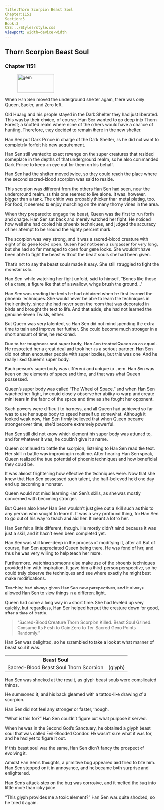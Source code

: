 ```yaml
---
Title:Thorn Scorpion Beast Soul 
Chapter:1151 
Section:3 
Book:3 
CSS:../Styles/style.css 
viewport: width=device-width
---
```

  
## Thorn Scorpion Beast Soul
### Chapter 1151
  
<figure>
	<img src="../Images/gem.gif" alt="gem" id="gem" width="120" height="60" />
</figure>
  

  
When Han Sen moved the underground shelter again, there was only Queen, Bao’er, and Zero left.

Old Huang and his people stayed in the Dark Shelter they had just liberated. This was by their choice, of course. Han Sen wanted to go deep into Thorn Forest; a knotted realm where none of the others would have a chance of hunting. Therefore, they decided to remain there in the new shelter.

Han Sen put Dark Prince in charge of the Dark Shelter, as he did not want to completely forfeit his new acquirement.

Han Sen still wanted to exact revenge on the super creatures that resided someplace in the depths of that underground realm, so he also commanded Dark Prince to keep an eye out for them on his behalf.

Han Sen had the shelter moved twice, so they could reach the place where the second sacred-blood scorpion was said to reside.

This scorpion was different from the others Han Sen had seen, near the underground realm, as this one seemed to live alone. It was, however, bigger than a tank. The chitin was probably thicker than metal plating, too. For food, it seemed to enjoy munching on the many thorny vines in the area.

When they prepared to engage the beast, Queen was the first to run forth and charge. Han Sen sat back and merely watched her fight. He noticed how well she had copied his phoenix techniques, and judged the accuracy of her attempt to be around the eighty percent mark.

The scorpion was very strong, and it was a sacred-blood creature with eight of its gene locks open. Queen had not been a surpasser for very long, but she had so far managed to open four gene locks. She wouldn’t have been able to fight the beast without the beast souls she had been given.

That’s not to say the beast souls made it easy. She still struggled to fight the monster solo.

Han Sen, while watching her fight unfold, said to himself, “Bones like those of a crane, a figure like that of a swallow, wings brush the ground…”

Han Sen was reading the texts he had obtained when he first learned the phoenix techniques. She would never be able to learn the techniques in their entirety, since she had never seen the room that was decorated in birds and brought the text to life. And that aside, she had not learned the genuine Seven Twists, either.

But Queen was very talented, so Han Sen did not mind spending the extra time to train and improve her further. She could become much stronger in a short amount of time, he reckoned.

Due to her toughness and super body, Han Sen treated Queen as an equal. He respected her a great deal and took her as a serious partner. Han Sen did not often encounter people with super bodies, but this was one. And he really liked Queen’s super body.

Each person’s super body was different and unique to them. Han Sen was keen on the elements of space and time, and that was what Queen possessed.

Queen’s super body was called “The Wheel of Space,” and when Han Sen watched her fight, he could closely observe her ability to warp and create mini tears in the fabric of the space and time as she fought her opponent.

Such powers were difficult to harness, and all Queen had achieved so far was to use her super body to speed herself up somewhat. Although it looked weak now, Han Sen firmly believed that when Queen became stronger over time, she’d become extremely powerful.

Han Sen still did not know which element his super body was attuned to, and for whatever it was, he couldn’t give it a name.

Queen continued to battle the scorpion, listening to Han Sen read the text. Her skill in battle was improving in realtime. After hearing Han Sen speak, Queen realized the true potential of phoenix techniques and how beneficial they could be.

It was almost frightening how effective the techniques were. Now that she knew that Han Sen possessed such talent, she half-believed he’d one day end up becoming a monster.

Queen would not mind learning Han Sen’s skills, as she was mostly concerned with becoming stronger.

But Queen also knew Han Sen wouldn’t just give out a skill such as this to any person who sought to learn it. It was a very profound thing, for Han Sen to go out of his way to teach and aid her. It meant a lot to her.

Han Sen felt a little different, though. He mostly didn’t mind because it was just a skill, and it hadn’t even been completed yet.

Han Sen was still knee-deep in the process of modifying it, after all. But of course, Han Sen appreciated Queen being there. He was fond of her, and thus he was very willing to help teach her more.

Furthermore, watching someone else make use of the phoenix techniques provided him with inspiration. It gave him a third-person perspective, so he could truly observe the techniques and see where exactly he might best make modifications.

Teaching had always given Han Sen new perspectives, and it always allowed Han Sen to view things in a different light.

Queen had come a long way in a short time. She had leveled up very quickly, but regardless, Han Sen helped her put the creature down for good, after a time of battle.

> “Sacred-Blood Creature Thorn Scorpion Killed. Beast Soul Gained. Consume Its Flesh to Gain Zero to Ten Sacred Geno Points Randomly.”

Han Sen was delighted, so he scrambled to take a look at what manner of beast soul it was.

<div class=“tables”>
	<table class=“beast”>
		<tr>
			<th colspan=“2”>Beast Soul</th>
		</tr><tr>
			<td> Sacred-Blood Beast Soul Thorn Scorpion </td>
			<td>(glyph)</td>
		</tr>
	</table>
	<!--Sacred-Blood Beast Soul Thorn Scorpion: Glyph Beast Soul.-->
</div> 

Han Sen was shocked at the result, as glyph beast souls were complicated things.

He summoned it, and his back gleamed with a tattoo-like drawing of a scorpion.

Han Sen did not feel any stronger or faster, though.

“What is this for?” Han Sen couldn’t figure out what purpose it served.

When he was in the Second God’s Sanctuary, he obtained a glyph beast soul that was called Evil-Blooded Condor. He wasn’t sure what it was for, and he had yet to figure it out.

If this beast soul was the same, Han Sen didn’t fancy the prospect of evolving it.

Amidst Han Sen’s thoughts, a primitive bug appeared and tried to bite him. Han Sen stepped on it in annoyance, and he became both surprise and enlightened.

Han Sen’s attack-step on the bug was corrosive, and it melted the bug into little more than icky juice.

“This glyph provides me a toxic element?” Han Sen was quite shocked, so he tried it again.